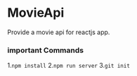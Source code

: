 # MovieApi

Provide a movie api for reactjs app.

### important Commands

1.`npm install` 2.`npm run server` 3.`git init `

